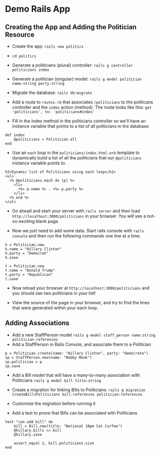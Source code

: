 # Demo Rails App

## Creating the App and Adding the Politician Resource

* Create the app: `rails new politics`

* `cd politics`

* Generate a politicians (plural) controller: `rails g controller politicians index`

* Generate a politician (singular) model: `rails g model politician name:string party:string`

* Migrate the database: `rails db:migrate`

* Add a route to `routes.rb` that associates `/politicians` to the politicans controller and the `index` action (method). The route looks like this: `get 'politicians', to: 'politicians#index'`

* Fill in the index method in the politicians controller so we'll have an instance variable that points to a list of all politicians in the database.

```
def index
	@politicians = Politician.all
end
```

* Use an `each` loop in the `politicians/index.html.erb` template to dynamically build a list of all the politicians that our `@politicians` instance variable points to.

```
h2>Dynamic list of Politicians using each loop</h2>
<ul>
  <% @politicians.each do |p| %>
    <li>
      <%= p.name %> - <%= p.party %>
    </li>
  <% end %>
</ul>
```

* Go ahead and start your server with `rails server` and then load `http://localhost:3000/politicians` in your browser. You will see a not-so-exciting blank page.


* Now we just need to add some data. Start rails console with `rails console` and then run the following commands one line at a time.

```
h = Politician.new
h.name = "Hillary Clinton"
h.party = "Democrat"
h.save

t = Politician.new
t.name = "Donald Trump"
t.party = "Republican"
t.save
```

* Now reload your browser at `http://localhost:3000/politicians` and you should see two politicians in your list!

* View the source of the page in your browser, and try to find the lines that were generated within your each loop.


## Adding Associations

* Add a new StaffPerson model `rails g model staff_person name:string politician:references
`
* Add a StaffPerson in Rails Console, and associate them to a Politician

```
p = Politician.create(name: "Hillary Clinton", party: "democrate")
sp = StaffPerson.new(name: "Robby Mook")
sp.politician = p
sp.save 
```

* Add a Bill model that will have a many-to-many association with Politicians `rails g model bill title:string`

* Create a migration for linking Bills to Politicians: 
`rails g migration CreateBillsPoliticians bill:references politician:references`

* Customize the migration before running it

* Add a test to prove that Bills can be associated with Politicians

```
test "can add bill" do
	bill = Bill.new(title: "National 10pm Cat Curfew")
	@hillary.bills << bill
	@hillary.save
	
	assert_equal 1, bill.politicians.size
end
```
